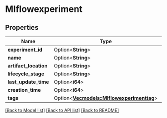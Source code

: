# Mlflowexperiment

## Properties

Name | Type | Description | Notes
------------ | ------------- | ------------- | -------------
**experiment_id** | Option<**String**> |  | [optional]
**name** | Option<**String**> |  | [optional]
**artifact_location** | Option<**String**> |  | [optional]
**lifecycle_stage** | Option<**String**> |  | [optional]
**last_update_time** | Option<**i64**> |  | [optional]
**creation_time** | Option<**i64**> |  | [optional]
**tags** | Option<[**Vec<models::Mlflowexperimenttag>**](mlflowexperimenttag.md)> |  | [optional]

[[Back to Model list]](../README.md#documentation-for-models) [[Back to API list]](../README.md#documentation-for-api-endpoints) [[Back to README]](../README.md)


